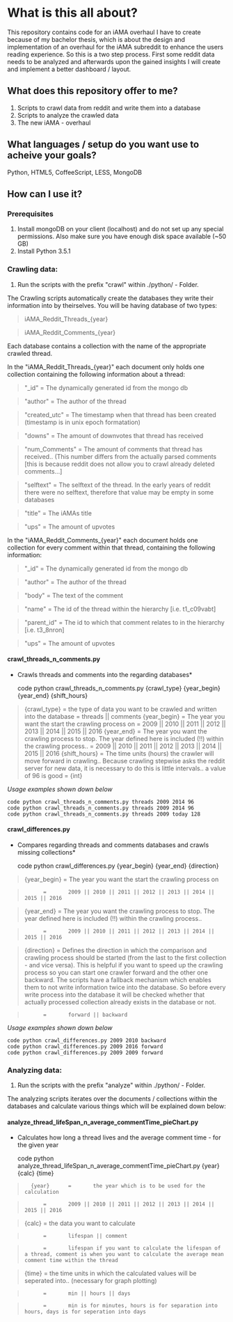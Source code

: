 # What is this all about?
This repository contains code for an iAMA overhaul I have to create because of my bachelor thesis, which is about the design and implementation of an overhaul for the iAMA subreddit to enhance the users reading experience.
So this is a two step process. First some reddit data needs to be analyzed and afterwards upon the gained insights I will create and implement a better dashboard / layout.

## What does this repository offer to me?
1. Scripts to crawl data from reddit and write them into a database
2. Scripts to analyze the crawled data
2. The new iAMA - overhaul

## What languages / setup do you want use to acheive your goals?
Python, HTML5, CoffeeScript, LESS, MongoDB

## How can I use it?

### Prerequisites

1. Install mongoDB on your client (localhost) and do not set up any special permissions. Also make sure you have enough disk space available (~50 GB)
2. Install Python 3.5.1

### Crawling data:

1. Run the scripts with the prefix "crawl" within ./python/ - Folder.

The Crawling scripts automatically create the databases they write their information into by theirselves. 
You will be having database of two types:

>iAMA\_Reddit\_Threads_{year}

>iAMA\_Reddit\_Comments_{year}

Each database contains a collection with the name of the appropriate crawled thread.

In the "iAMA\_Reddit\_Threads_{year}" each document only holds one collection containing the following information about a thread:

>	"_id"		=		The dynamically generated id from the mongo db

>	"author"	=		The author of the thread

>	"created_utc"	=		The timestamp when that thread has been created (timestamp is in unix epoch formatation)

>	"downs"		=		The amount of downvotes that thread has received

>	"num_Comments"	=		The amount of comments that thread has received.. (This number differs from the actually parsed comments [this is because reddit does not allow you to crawl already deleted comments...]

>	"selftext"	=		The selftext of the thread. In the early years of reddit there were no selftext, therefore that value may be empty in some databases

>	"title"		=		The iAMAs title

>	"ups"		=		The amount of upvotes

In the "iAMA\_Reddit\_Comments_{year}" each document holds one collection for every comment within that thread, containing the following information:

>	"_id"		=		The dynamically generated id from the mongo db

>	"author"	=		The author of the thread

>	"body"		=		The text of the comment

>	"name"		=		The id of the thread within the hierarchy [i.e. t1_c09vabt]

>	"parent_id"	=		The id to which that comment relates to in the hierarchy [i.e. t3_8nron]

>	"ups"		=		The amount of upvotes

#### crawl\_threads\_n\_comments.py

* Crawls threads and comments into the regarding databases*

    code python crawl_threads_n_comments.py {crawl_type} {year_begin} {year_end} {shift_hours}
    
>	{crawl_type}	= 		the type of data you want to be crawled and written into the database
>			        =		threads || comments
>	{year_begin}	= 		The year you want the start the crawling process on
>			        =		2009 || 2010 || 2011 || 2012 || 2013 || 2014 || 2015 || 2016
>	{year_end}	    = 		The year you want the crawling process to stop. The year defined here is included (!!) within the crawling process..
>	  		        =		2009 || 2010 || 2011 || 2012 || 2013 || 2014 || 2015 || 2016
>	{shift_hours}	=		The time units (hours) the crawler will move forward in crawling.. Because crawling stepwise asks the reddit server for new data, it is necessary to do this is little intervals.. a value of 96 is good
>			        =		{int}

*Usage examples shown down below*

    code python crawl_threads_n_comments.py threads 2009 2014 96
    code python crawl_threads_n_comments.py threads 2009 2014 96
    code python crawl_threads_n_comments.py threads 2009 today 128
    
#### crawl\_differences.py

* Compares regarding threads and comments databases and crawls missing collections* 

    code python crawl_differences.py {year_begin} {year_end} {direction}
    
    
>	{year_begin}	= 		The year you want the start the crawling process on

>			=		2009 || 2010 || 2011 || 2012 || 2013 || 2014 || 2015 || 2016

>	{year_end}	= 		The year you want the crawling process to stop. The year defined here is included (!!) within the crawling process..

>			=		2009 || 2010 || 2011 || 2012 || 2013 || 2014 || 2015 || 2016

>	{direction}	=		Defines the direction in which the comparison and crawling process should be started (from the last to the first collection - and vice versa). This is helpful if you want to speed up the crawling process so you can start one crawler forward and the other one backward. The scripts have a fallback mechanism which enables them to not write information twice into the database. So before every write process into the database it will be checked whether that actually processed collection already exists in the database or not.

>			=		forward || backward

*Usage examples shown down below*

    code python crawl_differences.py 2009 2010 backward
    code python crawl_differences.py 2009 2016 forward
    code python crawl_differences.py 2009 2009 forward


### Analyzing data:

1. Run the scripts with the prefix "analyze" within ./python/ - Folder.

The analyzing scripts iterates over the documents / collections within the databases and calculate various things which will be explained down below:


#### analyze_thread_lifeSpan_n_average_commentTime_pieChart.py 

* Calculates how long a thread lives and the average comment time - for the given year

    code python analyze_thread_lifeSpan_n_average_commentTime_pieChart.py {year} {calc} {time}
    
>		{year} 		= 		the year which is to be used for the calculation

>			=		2009 || 2010 || 2011 || 2012 || 2013 || 2014 || 2015 || 2016

>	{calc}		= 		the data you want to calculate

>			=		lifespan || comment

>			=		lifespan if you want to calculate the lifespan of a thread, comment is when you want to calculate the average mean comment time within the thread

>	{time}		=		the time units in which the calculated values will be seperated into.. (necessary for graph plotting)

>			=		min || hours || days

>			=		min is for minutes, hours is for separation into hours, days is for seperation into days   